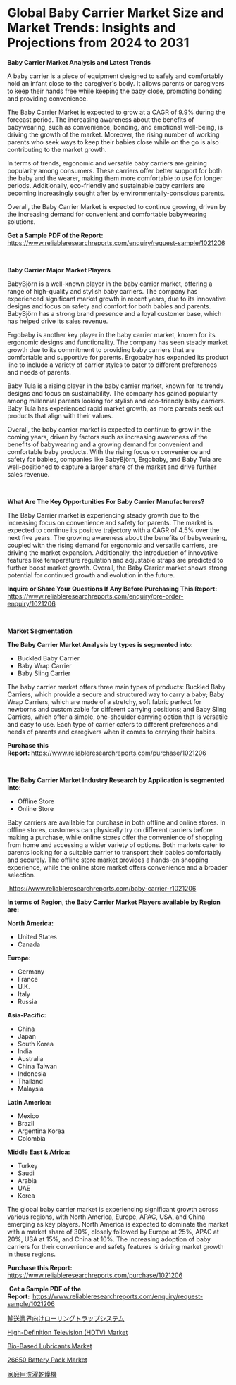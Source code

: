 <p><h1>Global Baby Carrier Market Size and Market Trends: Insights and Projections from 2024 to 2031</h1></p><p><strong>Baby Carrier Market Analysis and Latest Trends</strong></p>
<p><p>A baby carrier is a piece of equipment designed to safely and comfortably hold an infant close to the caregiver's body. It allows parents or caregivers to keep their hands free while keeping the baby close, promoting bonding and providing convenience.</p><p>The Baby Carrier Market is expected to grow at a CAGR of 9.9% during the forecast period. The increasing awareness about the benefits of babywearing, such as convenience, bonding, and emotional well-being, is driving the growth of the market. Moreover, the rising number of working parents who seek ways to keep their babies close while on the go is also contributing to the market growth.</p><p>In terms of trends, ergonomic and versatile baby carriers are gaining popularity among consumers. These carriers offer better support for both the baby and the wearer, making them more comfortable to use for longer periods. Additionally, eco-friendly and sustainable baby carriers are becoming increasingly sought after by environmentally-conscious parents.</p><p>Overall, the Baby Carrier Market is expected to continue growing, driven by the increasing demand for convenient and comfortable babywearing solutions.</p></p>
<p><strong>Get a Sample PDF of the Report:&nbsp;</strong> <a href="https://www.reliableresearchreports.com/enquiry/request-sample/1021206">https://www.reliableresearchreports.com/enquiry/request-sample/1021206</a></p>
<p>&nbsp;</p>
<p><strong>Baby Carrier Major Market Players</strong></p>
<p><p>BabyBjörn is a well-known player in the baby carrier market, offering a range of high-quality and stylish baby carriers. The company has experienced significant market growth in recent years, due to its innovative designs and focus on safety and comfort for both babies and parents. BabyBjörn has a strong brand presence and a loyal customer base, which has helped drive its sales revenue.</p><p>Ergobaby is another key player in the baby carrier market, known for its ergonomic designs and functionality. The company has seen steady market growth due to its commitment to providing baby carriers that are comfortable and supportive for parents. Ergobaby has expanded its product line to include a variety of carrier styles to cater to different preferences and needs of parents.</p><p>Baby Tula is a rising player in the baby carrier market, known for its trendy designs and focus on sustainability. The company has gained popularity among millennial parents looking for stylish and eco-friendly baby carriers. Baby Tula has experienced rapid market growth, as more parents seek out products that align with their values.</p><p>Overall, the baby carrier market is expected to continue to grow in the coming years, driven by factors such as increasing awareness of the benefits of babywearing and a growing demand for convenient and comfortable baby products. With the rising focus on convenience and safety for babies, companies like BabyBjörn, Ergobaby, and Baby Tula are well-positioned to capture a larger share of the market and drive further sales revenue.</p></p>
<p>&nbsp;</p>
<p><strong>What Are The Key Opportunities For Baby Carrier Manufacturers?</strong></p>
<p><p>The Baby Carrier market is experiencing steady growth due to the increasing focus on convenience and safety for parents. The market is expected to continue its positive trajectory with a CAGR of 4.5% over the next five years. The growing awareness about the benefits of babywearing, coupled with the rising demand for ergonomic and versatile carriers, are driving the market expansion. Additionally, the introduction of innovative features like temperature regulation and adjustable straps are predicted to further boost market growth. Overall, the Baby Carrier market shows strong potential for continued growth and evolution in the future.</p></p>
<p><strong>Inquire or Share Your Questions If Any Before Purchasing This Report:</strong> <a href="https://www.reliableresearchreports.com/enquiry/pre-order-enquiry/1021206">https://www.reliableresearchreports.com/enquiry/pre-order-enquiry/1021206</a></p>
<p>&nbsp;</p>
<p><strong>Market Segmentation</strong></p>
<p><strong>The Baby Carrier Market Analysis by types is segmented into:</strong></p>
<p><ul><li>Buckled Baby Carrier</li><li>Baby Wrap Carrier</li><li>Baby Sling Carrier</li></ul></p>
<p><p>The baby carrier market offers three main types of products: Buckled Baby Carriers, which provide a secure and structured way to carry a baby; Baby Wrap Carriers, which are made of a stretchy, soft fabric perfect for newborns and customizable for different carrying positions; and Baby Sling Carriers, which offer a simple, one-shoulder carrying option that is versatile and easy to use. Each type of carrier caters to different preferences and needs of parents and caregivers when it comes to carrying their babies.</p></p>
<p><strong>Purchase this Report:&nbsp;</strong><a href="https://www.reliableresearchreports.com/purchase/1021206">https://www.reliableresearchreports.com/purchase/1021206</a></p>
<p>&nbsp;</p>
<p><strong>The Baby Carrier Market Industry Research by Application is segmented into:</strong></p>
<p><ul><li>Offline Store</li><li>Online Store</li></ul></p>
<p><p>Baby carriers are available for purchase in both offline and online stores. In offline stores, customers can physically try on different carriers before making a purchase, while online stores offer the convenience of shopping from home and accessing a wider variety of options. Both markets cater to parents looking for a suitable carrier to transport their babies comfortably and securely. The offline store market provides a hands-on shopping experience, while the online store market offers convenience and a broader selection.</p></p>
<p><a href="https://www.reliableresearchreports.com/baby-carrier-r1021206">&nbsp;https://www.reliableresearchreports.com/baby-carrier-r1021206</a></p>
<p><strong>In terms of Region, the Baby Carrier Market Players available by Region are:</strong></p>
<p>
    <p> <strong> North America: </strong>
        <ul>
            <li>United States</li>
            <li>Canada</li>
        </ul>
        </p> 
    <p> <strong> Europe: </strong>
        <ul>
            <li>Germany</li>
            <li>France</li>
            <li>U.K.</li>
            <li>Italy</li>
            <li>Russia</li>
        </ul>
        </p> 
    <p> <strong> Asia-Pacific: </strong>
        <ul>
            <li>China</li>
            <li>Japan</li>
            <li>South Korea</li>
            <li>India</li>
            <li>Australia</li>
            <li>China Taiwan</li>
            <li>Indonesia</li>
            <li>Thailand</li>
            <li>Malaysia</li>
        </ul>
        </p> 
    <p> <strong> Latin America: </strong>
        <ul>
            <li>Mexico</li>
            <li>Brazil</li>
            <li>Argentina Korea</li>
            <li>Colombia</li>
        </ul>
        </p> 
    <p> <strong> Middle East & Africa: </strong>
        <ul>
            <li>Turkey</li>
            <li>Saudi</li>
            <li>Arabia</li>
            <li>UAE</li>
            <li>Korea</li>
        </ul>
    </p>
    </p>
<p><p>The global baby carrier market is experiencing significant growth across various regions, with North America, Europe, APAC, USA, and China emerging as key players. North America is expected to dominate the market with a market share of 30%, closely followed by Europe at 25%, APAC at 20%, USA at 15%, and China at 10%. The increasing adoption of baby carriers for their convenience and safety features is driving market growth in these regions.</p></p>
<p><strong>Purchase this Report: </strong><a href="https://www.reliableresearchreports.com/purchase/1021206">https://www.reliableresearchreports.com/purchase/1021206</a></p>
<p>&nbsp;<strong>Get a Sample PDF of the Report:&nbsp;&nbsp;</strong><a href="https://www.reliableresearchreports.com/enquiry/request-sample/1021206">https://www.reliableresearchreports.com/enquiry/request-sample/1021206</a></p>
<p><strong></strong></p>
<p><p><a href="https://github.com/one-cool-chick/Market-Research-Report-List-1/blob/main/834544787920.md">輸送業界向けローリングトラップシステム</a></p><p><a href="https://issuu.com/reportprime-2/docs/high-definition-television-hdtv-market-size-2030.p">High-Definition Television (HDTV) Market</a></p><p><a href="https://github.com/dimitrishawkinswaynenp91rgz/Market-Research-Report-List-2/blob/main/bio-based-lubricants-market.md">Bio-Based Lubricants Market</a></p><p><a href="https://github.com/gladysalidde/Market-Research-Report-List-1/blob/main/26650-battery-pack-market.md">26650 Battery Pack Market</a></p><p><a href="https://github.com/luffiazaza/Market-Research-Report-List-1/blob/main/556433587918.md">家庭用洗濯乾燥機</a></p></p>